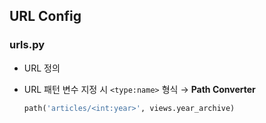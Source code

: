 ## URL Config

### urls.py

- URL 정의
- URL 패턴 변수 지정 시 `<type:name>` 형식 → **Path Converter**

  ```python
  path('articles/<int:year>', views.year_archive)
  ```
